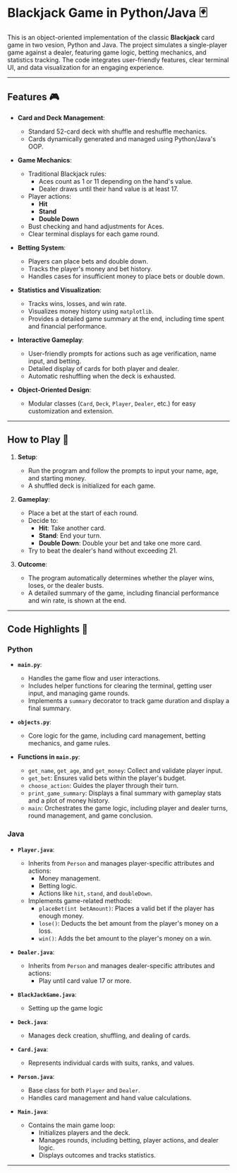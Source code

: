 # Blackjack Game in Python/Java 🃏

This is an object-oriented implementation of the classic **Blackjack** card game in two vesion, Python and Java. The project simulates a single-player game against a dealer, featuring game logic, betting mechanics, and statistics tracking. The code integrates user-friendly features, clear terminal UI, and data visualization for an engaging experience.

---

## Features 🎮

- **Card and Deck Management**:
  - Standard 52-card deck with shuffle and reshuffle mechanics.
  - Cards dynamically generated and managed using Python/Java's OOP.

- **Game Mechanics**:
  - Traditional Blackjack rules:
    - Aces count as 1 or 11 depending on the hand's value.
    - Dealer draws until their hand value is at least 17.
  - Player actions:
    - **Hit**
    - **Stand**
    - **Double Down**
  - Bust checking and hand adjustments for Aces.
  - Clear terminal displays for each game round.

- **Betting System**:
  - Players can place bets and double down.
  - Tracks the player's money and bet history.
  - Handles cases for insufficient money to place bets or double down.

- **Statistics and Visualization**:
  - Tracks wins, losses, and win rate.
  - Visualizes money history using `matplotlib`.
  - Provides a detailed game summary at the end, including time spent and financial performance.

- **Interactive Gameplay**:
  - User-friendly prompts for actions such as age verification, name input, and betting.
  - Detailed display of cards for both player and dealer.
  - Automatic reshuffling when the deck is exhausted.

- **Object-Oriented Design**:
  - Modular classes (`Card`, `Deck`, `Player`, `Dealer`, etc.) for easy customization and extension.

---

## How to Play 🎲

1. **Setup**:
   - Run the program and follow the prompts to input your name, age, and starting money.
   - A shuffled deck is initialized for each game.

2. **Gameplay**:
   - Place a bet at the start of each round.
   - Decide to:
     - **Hit**: Take another card.
     - **Stand**: End your turn.
     - **Double Down**: Double your bet and take one more card.
   - Try to beat the dealer's hand without exceeding 21.

3. **Outcome**:
   - The program automatically determines whether the player wins, loses, or the dealer busts.
   - A detailed summary of the game, including financial performance and win rate, is shown at the end.

---

## Code Highlights 📂

### Python

- **`main.py`**:
  - Handles the game flow and user interactions.
  - Includes helper functions for clearing the terminal, getting user input, and managing game rounds.
  - Implements a `summary` decorator to track game duration and display a final summary.

- **`objects.py`**:
  - Core logic for the game, including card management, betting mechanics, and game rules.

- **Functions in `main.py`**:
  - `get_name`, `get_age`, and `get_money`: Collect and validate player input.
  - `get_bet`: Ensures valid bets within the player's budget.
  - `choose_action`: Guides the player through their turn.
  - `print_game_summary`: Displays a final summary with gameplay stats and a plot of money history.
  - `main`: Orchestrates the game logic, including player and dealer turns, round management, and game conclusion.

### Java

- **`Player.java`**:
  - Inherits from `Person` and manages player-specific attributes and actions:
    - Money management.
    - Betting logic.
    - Actions like `hit`, `stand`, and `doubleDown`.
  - Implements game-related methods:
    - `placeBet(int betAmount)`: Places a valid bet if the player has enough money.
    - `lose()`: Deducts the bet amount from the player's money on a loss.
    - `win()`: Adds the bet amount to the player's money on a win.

- **`Dealer.java`**:
   - Inherits from `Person` and manages dealer-specific attributes and actions:
       - Play until card value 17 or more.

- **`BlackJackGame.java`**:
  - Setting up the game logic
    
- **`Deck.java`**:
  - Manages deck creation, shuffling, and dealing of cards.

- **`Card.java`**:
  - Represents individual cards with suits, ranks, and values.

- **`Person.java`**:
  - Base class for both `Player` and `Dealer`.
  - Handles card management and hand value calculations.

- **`Main.java`**:
  - Contains the main game loop:
    - Initializes players and the deck.
    - Manages rounds, including betting, player actions, and dealer logic.
    - Displays outcomes and tracks statistics.

---
